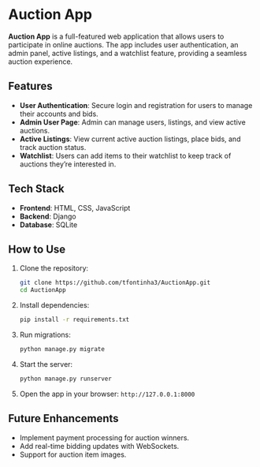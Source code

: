 # Auction App

**Auction App** is a full-featured web application that allows users to participate in online auctions. The app includes user authentication, an admin panel, active listings, and a watchlist feature, providing a seamless auction experience.

## Features
- **User Authentication**: Secure login and registration for users to manage their accounts and bids.
- **Admin User Page**: Admin can manage users, listings, and view active auctions.
- **Active Listings**: View current active auction listings, place bids, and track auction status.
- **Watchlist**: Users can add items to their watchlist to keep track of auctions they’re interested in.

## Tech Stack
- **Frontend**: HTML, CSS, JavaScript
- **Backend**: Django
- **Database**: SQLite

## How to Use
1. Clone the repository:
   ```bash
   git clone https://github.com/tfontinha3/AuctionApp.git
   cd AuctionApp
   ```
2. Install dependencies:
   ```bash
   pip install -r requirements.txt
   ```
3. Run migrations:
   ```bash
   python manage.py migrate
   ```
4. Start the server:
   ```bash
   python manage.py runserver
   ```
5. Open the app in your browser:
   `http://127.0.0.1:8000`

## Future Enhancements
- Implement payment processing for auction winners.
- Add real-time bidding updates with WebSockets.
- Support for auction item images.
